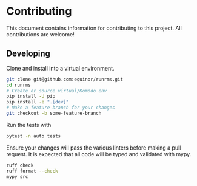 # Contributing

This document contains information for contributing to this project.
All contributions are welcome!

## Developing

Clone and install into a virtual environment.

```sh
git clone git@github.com:equinor/runrms.git
cd runrms
# Create or source virtual/Komodo env
pip install -U pip
pip install -e ".[dev]"
# Make a feature branch for your changes
git checkout -b some-feature-branch
```

Run the tests with

```sh
pytest -n auto tests
```

Ensure your changes will pass the various linters before making a pull
request. It is expected that all code will be typed and validated with
mypy.

```sh
ruff check
ruff format --check
mypy src
```
